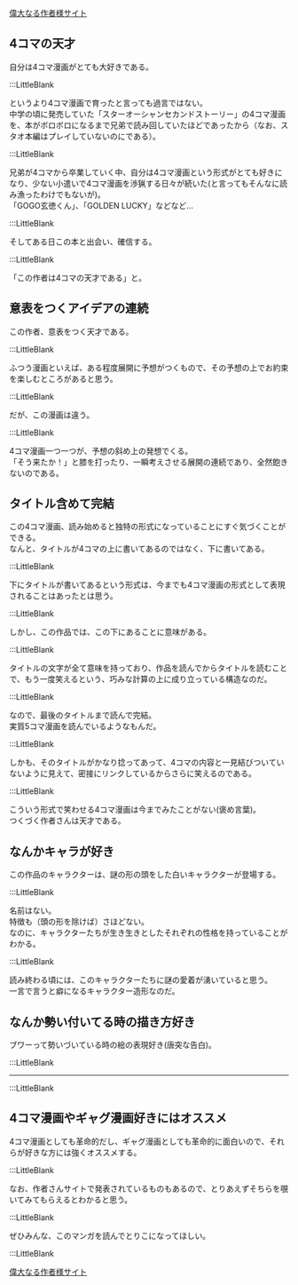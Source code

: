 [偉大なる作者様サイト](https://meroncholinista.tumblr.com/)  

## 4コマの天才  

自分は4コマ漫画がとても大好きである。  

:::LittleBlank  

というより4コマ漫画で育ったと言っても過言ではない。  
中学の頃に発売していた「スターオーシャンセカンドストーリー」の4コマ漫画を、本がボロボロになるまで兄弟で読み回していたほどであったから（なお、スタオ本編はプレイしていないのにである）。  

:::LittleBlank  

兄弟が4コマから卒業していく中、自分は4コマ漫画という形式がとても好きになり、少ない小遣いで4コマ漫画を渉猟する日々が続いた(と言ってもそんなに読み漁ったわけでもないが)。  
「GOGO玄徳くん」、「GOLDEN LUCKY」などなど...  

:::LittleBlank  

そしてある日この本と出会い、確信する。  

:::LittleBlank  

「この作者は4コマの天才である」と。  

## 意表をつくアイデアの連続  

この作者、意表をつく天才である。  

:::LittleBlank  

ふつう漫画といえば、ある程度展開に予想がつくもので、その予想の上でお約束を楽しむところがあると思う。  

:::LittleBlank  

だが、この漫画は違う。  

:::LittleBlank  

4コマ漫画一つ一つが、予想の斜め上の発想でくる。  
「そう来たか！」と膝を打ったり、一瞬考えさせる展開の連続であり、全然飽きないのである。  

## タイトル含めて完結  

この4コマ漫画、読み始めると独特の形式になっていることにすぐ気づくことができる。  
なんと、タイトルが4コマの上に書いてあるのではなく、下に書いてある。  

:::LittleBlank  

下にタイトルが書いてあるという形式は、今までも4コマ漫画の形式として表現されることはあったとは思う。  

:::LittleBlank  

しかし、この作品では、この下にあることに意味がある。  

:::LittleBlank  

タイトルの文字が全て意味を持っており、作品を読んでからタイトルを読むことで、もう一度笑えるという、巧みな計算の上に成り立っている構造なのだ。  

:::LittleBlank  

なので、最後のタイトルまで読んで完結。  
実質5コマ漫画を読んでいるようなもんだ。  

:::LittleBlank  

しかも、そのタイトルがかなり捻ってあって、4コマの内容と一見結びついていないように見えて、密接にリンクしているからさらに笑えるのである。  

:::LittleBlank  

こういう形式で笑わせる4コマ漫画は今までみたことがない(褒め言葉)。  
つくづく作者さんは天才である。  

## なんかキャラが好き  

この作品のキャラクターは、謎の形の頭をした白いキャラクターが登場する。  

:::LittleBlank  

名前はない。  
特徴も（頭の形を除けば）さほどない。  
なのに、キャラクターたちが生き生きとしたそれぞれの性格を持っていることがわかる。  

:::LittleBlank  

読み終わる頃には、このキャラクターたちに謎の愛着が湧いていると思う。  
一言で言うと癖になるキャラクター造形なのだ。  

## なんか勢い付いてる時の描き方好き  

ブワーって勢いづいている時の絵の表現好き(唐突な告白)。  

:::LittleBlank  

---  

:::LittleBlank  

## 4コマ漫画やギャグ漫画好きにはオススメ  

4コマ漫画としても革命的だし、ギャグ漫画としても革命的に面白いので、それらが好きな方には強くオススメする。  

:::LittleBlank  

なお、作者さんサイトで発表されているものもあるので、とりあえずそちらを覗いてみてもらえるとわかると思う。  

:::LittleBlank  

ぜひみんな、このマンガを読んでとりこになってほしい。  

:::LittleBlank  

[偉大なる作者様サイト](https://meroncholinista.tumblr.com/)  

